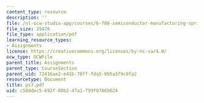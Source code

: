 ```yaml
---
content_type: resource
description: ''
file: /ol-ocw-studio-app/courses/6-780-semiconductor-manufacturing-spring-2003/c58ddec5692f80b247a1f99f0786b624_ps7.pdf
file_size: 25476
file_type: application/pdf
learning_resource_types:
- Assignments
license: https://creativecommons.org/licenses/by-nc-sa/4.0/
ocw_type: OCWFile
parent_title: Assignments
parent_type: CourseSection
parent_uid: 72416ae2-e41b-78ff-fda5-0b5a3f9c0fa2
resourcetype: Document
title: ps7.pdf
uid: c58ddec5-692f-80b2-47a1-f99f0786b624
---
```

